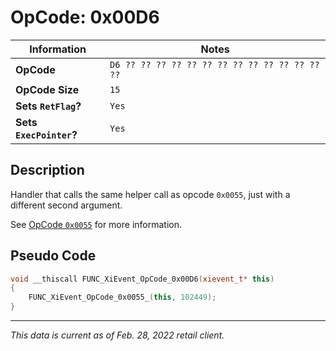# OpCode: 0x00D6

| Information               | Notes |
|---                        |---    |
| **OpCode**                | `D6 ?? ?? ?? ?? ?? ?? ?? ?? ?? ?? ?? ?? ?? ??` |
| **OpCode Size**           | `15`  |
| **Sets `RetFlag`?**       | `Yes` |
| **Sets `ExecPointer`?**   | `Yes` |

## Description

Handler that calls the same helper call as opcode `0x0055`, just with a different second argument.

See [OpCode `0x0055`](OpCodes/0x0055.md) for more information.

## Pseudo Code

```cpp
void __thiscall FUNC_XiEvent_OpCode_0x00D6(xievent_t* this)
{
    FUNC_XiEvent_OpCode_0x0055_(this, 102449);
}
```

---

_This data is current as of Feb. 28, 2022 retail client._